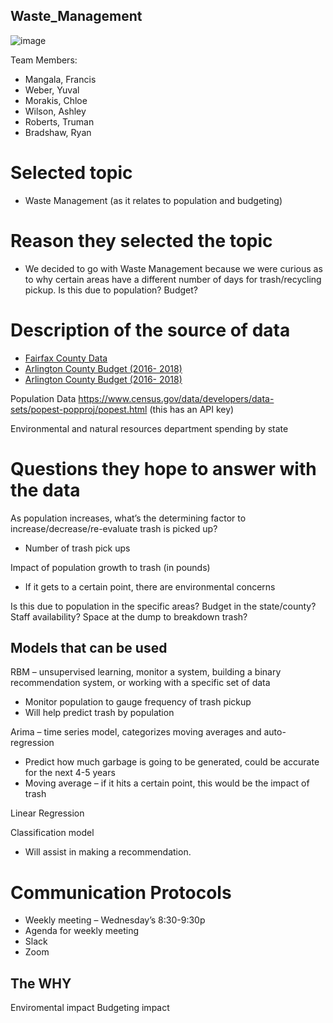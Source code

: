 ## Waste_Management

![image](https://user-images.githubusercontent.com/77358388/124204003-06e78b80-daac-11eb-8fb1-9747079f6ba9.png)


Team Members:
- Mangala, Francis
- Weber, Yuval
- Morakis, Chloe
- Wilson, Ashley
- Roberts, Truman
- Bradshaw, Ryan

# Selected topic
- Waste Management (as it relates to population and budgeting)

# Reason they selected the topic
- We decided to go with Waste Management because we were curious as to why certain areas have a different number of days for trash/recycling pickup. Is this due to population? Budget? 

# Description of the source of data
- [Fairfax County Data](https://www.fairfaxcounty.gov/budget/sites/budget/files/assets/documents/fy2021/adopted/volume2/solid-waste-overview.pdf)
- [Arlington County Budget (2016- 2018)](https://budget.arlingtonva.us/wp-content/uploads/sites/18/2017/06/21.-FY18A-Environmental-Services.pdf)
- [Arlington County Budget (2016- 2018)](https://arlingtonva.s3.amazonaws.com/wp-content/uploads/sites/18/2020/02/FY-21-Proposed-All-in-one-02242020.pdf)

Population Data
https://www.census.gov/data/developers/data-sets/popest-popproj/popest.html (this has an API key)

Environmental and natural resources department spending by state

# Questions they hope to answer with the data
As population increases, what’s the determining factor to increase/decrease/re-evaluate trash is picked up?
- Number of trash pick ups

Impact of population growth to trash (in pounds) 
- If it gets to a certain point, there are environmental concerns

Is this due to population in the specific areas? 
Budget in the state/county? 
Staff availability?
Space at the dump to breakdown trash?

## Models that can be used
RBM – unsupervised learning, monitor a system, building a binary recommendation system, or working with a specific set of data
- Monitor population to gauge frequency of trash pickup
- Will help predict trash by population

Arima – time series model, categorizes moving averages and auto-regression
- Predict how much garbage is going to be generated, could be accurate for the next 4-5 years
- Moving average – if it hits a certain point, this would be the impact of trash 

Linear Regression

Classification model 
- Will assist in making a recommendation.

# Communication Protocols
- Weekly meeting – Wednesday’s 8:30-9:30p
- Agenda for weekly meeting
- Slack
- Zoom

## The WHY
Enviromental impact
Budgeting impact

